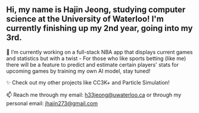 ## Hi, my name is Hajin Jeong, studying computer science at the University of Waterloo! I'm currently finishing up my 2nd year, going into my 3rd.

🔭 I’m currently working on a full-stack NBA app that displays current games and statistics but with a twist - For those who like sports betting (like me) there will be a feature to predict and estimate certain players' stats for upcoming games by training my own AI model, stay tuned!

✨ Check out my other projects like CC3K+ and Particle Simulation!

📫 Reach me through my email: h33jeong@uwaterloo.ca or through my personal email: jhajin273@gmail.com


<!--
**j7yn/j7yn** is a ✨ _special_ ✨ repository because its `README.md` (this file) appears on your GitHub profile.

Here are some ideas to get you started:

